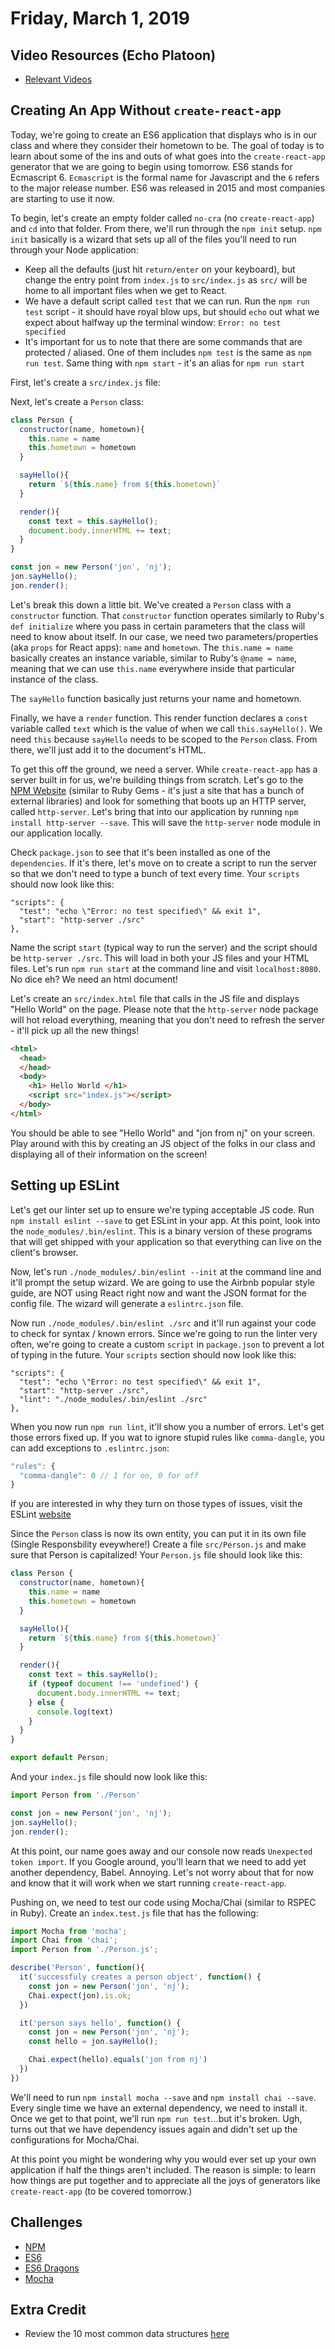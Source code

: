 Friday, March 1, 2019
=====================
## Video Resources (Echo Platoon)
* [Relevant Videos](https://www.youtube.com/watch?v=1i8d7BedU74&list=PLu0CiQ7bzwESe1sVzheSxtSc40OvYOK3Z)

Creating An App Without `create-react-app`
-----------------------------------------
Today, we're going to create an ES6 application that displays who is in our class and where they consider their hometown to be. The goal of today is to learn about some of the ins and outs of what goes into the `create-react-app` generator that we are going to begin using tomorrow. ES6 stands for Ecmascript 6. `Ecmascript` is the formal name for Javascript and the `6` refers to the major release number. ES6 was released in 2015 and most companies are starting to use it now.

To begin, let's create an empty folder called `no-cra` (no `create-react-app`) and `cd` into that folder. From there, we'll run through the `npm init` setup. `npm init` basically is a wizard that sets up all of the files you'll need to run through your Node application:
  * Keep all the defaults (just hit `return/enter` on your keyboard), but change the entry point from `index.js` to `src/index.js` as `src/` will be home to all important files when we get to React.
  * We have a default script called `test` that we can run. Run the `npm run test` script - it should have royal blow ups, but should `echo` out what we expect about halfway up the terminal window: `Error: no test specified`
  * It's important for us to note that there are some commands that are protected / aliased. One of them includes `npm test` is the same as `npm run test`. Same thing with `npm start` - it's an alias for `npm run start`

First, let's create a `src/index.js` file:

Next, let's create a `Person` class:
  ```javascript
  class Person {
    constructor(name, hometown){
      this.name = name
      this.hometown = hometown
    }

    sayHello(){
      return `${this.name} from ${this.hometown}`
    }

    render(){
      const text = this.sayHello();
      document.body.innerHTML += text;
    }
  }

  const jon = new Person('jon', 'nj');
  jon.sayHello();
  jon.render();
  ```

Let's break this down a little bit. We've created a `Person` class with a `constructor` function. That `constructor` function operates similarly to Ruby's `def initialize` where you pass in certain parameters that the class will need to know about itself. In our case, we need two parameters/properties (aka `props` for React apps): `name` and `hometown`. The `this.name = name` basically creates an instance variable, similar to Ruby's `@name = name`, meaning that we can use `this.name` everywhere inside that particular instance of the class.

The `sayHello` function basically just returns your name and hometown.

Finally, we have a `render` function. This render function declares a `const` variable called `text` which is the value of when we call `this.sayHello()`. We need `this` because `sayHello` needs to be scoped to the `Person` class. From there, we'll just add it to the document's HTML. 

To get this off the ground, we need a server. While `create-react-app` has a server built in for us, we're building things from scratch. Let's go to the [NPM Website](https://www.npmjs.com/) (similar to Ruby Gems - it's just a site that has a bunch of external libraries) and look for something that boots up an HTTP server, called `http-server`. Let's bring that into our application by running `npm install http-server --save`. This will save the `http-server` node module in our application locally.

Check `package.json` to see that it's been installed as one of the `dependencies`. If it's there, let's move on to create a script to run the server so that we don't need to type a bunch of text every time. Your `scripts` should now look like this:

```
"scripts": {
  "test": "echo \"Error: no test specified\" && exit 1",
  "start": "http-server ./src"
},
```

Name the script `start` (typical way to run the server) and the script should be `http-server ./src`. This will load in both your JS files and your HTML files. Let's run `npm run start` at the command line and visit `localhost:8080`. No dice eh? We need an html document!

Let's create an `src/index.html` file that calls in the JS file and displays "Hello World" on the page. Please note that the `http-server` node package will hot reload everything, meaning that you don't need to refresh the server - it'll pick up all the new things!
```html
<html>
  <head>
  </head>
  <body>
    <h1> Hello World </h1>
    <script src="index.js"></script>
  </body>
</html>
```

You should be able to see "Hello World" and "jon from nj" on your screen. Play around with this by creating an JS object of the folks in our class and displaying all of their information on the screen!

Setting up ESLint
----------------
Let's get our linter set up to ensure we're typing acceptable JS code. Run `npm install eslint --save` to get ESLint in your app. At this point, look into the `node_modules/.bin/eslint`. This is a binary version of these programs that will get shipped with your application so that everything can live on the client's browser.

Now, let's run `./node_modules/.bin/eslint --init` at the command line and it'll prompt the setup wizard. We are going to use the Airbnb popular style guide, are NOT using React right now and want the JSON format for the config file. The wizard will generate a `eslintrc.json` file.

Now run `./node_modules/.bin/eslint ./src` and it'll run against your code to check for syntax / known errors. Since we're going to run the linter very often, we're going to create a custom `script` in `package.json` to prevent a lot of typing in the future. Your `scripts` section should now look like this:

```
"scripts": {
  "test": "echo \"Error: no test specified\" && exit 1",
  "start": "http-server ./src",
  "lint": "./node_modules/.bin/eslint ./src"
},
```

When you now run `npm run lint`, it'll show you a number of errors. Let's get those errors fixed up. If you wat to ignore stupid rules like `comma-dangle`, you can add exceptions to `.eslintrc.json`:
```javascript
"rules": {
  "comma-dangle": 0 // 1 for on, 0 for off
}
```
If you are interested in why they turn on those types of issues, visit the ESLint [website](https://eslint.org/)

Since the `Person` class is now its own entity, you can put it in its own file (Single Responsbility eveywhere!) Create a file `src/Person.js` and make sure that Person is capitalized! Your `Person.js` file should look like this:

```javascript
class Person {
  constructor(name, hometown){
    this.name = name
    this.hometown = hometown
  }

  sayHello(){
    return `${this.name} from ${this.hometown}`
  }

  render(){
    const text = this.sayHello();
    if (typeof document !== 'undefined') {
      document.body.innerHTML += text;
    } else {
      console.log(text)
    }
  }
}

export default Person;
```

And your `index.js` file should now look like this:

```javascript
import Person from './Person'

const jon = new Person('jon', 'nj');
jon.sayHello();
jon.render();
```

At this point, our name goes away and our console now reads `Unexpected token import`. If you Google around, you'll learn that we need to add yet another dependency, Babel. Annoying. Let's not worry about that for now and know that it will work when we start running `create-react-app`. 

Pushing on, we need to test our code using Mocha/Chai (similar to RSPEC in Ruby). Create an `index.test.js` file that has the following:

```javascript
import Mocha from 'mocha';
import Chai from 'chai';
import Person from './Person.js';

describe('Person', function(){
  it('successfuly creates a person object', function() {
    const jon = new Person('jon', 'nj');
    Chai.expect(jon).is.ok;
  })

  it('person says hello', function() {
    const jon = new Person('jon', 'nj');
    const hello = jon.sayHello();

    Chai.expect(hello).equals('jon from nj')
  })
})
```

We'll need to run `npm install mocha --save` and `npm install chai --save`. Every single time we have an external dependency, we need to install it. Once we get to that point, we'll run `npm run test`...but it's broken. Ugh, turns out that we have dependency issues again and didn't set up the configurations for Mocha/Chai.

At this point you might be wondering why you would ever set up your own application if half the things aren't included. The reason is simple: to learn how things are put together and to appreciate all the joys of generators like `create-react-app` (to be covered tomorrow.)


Challenges
----------
* [NPM](https://github.com/hotelplatoon/npm)
* [ES6](https://github.com/hotelplatoon/es6)
* [ES6 Dragons](https://github.com/hotelplatoon/es6-dragons)
* [Mocha](https://github.com/hotelplatoon/mocha)

Extra Credit
------
* Review the 10 most common data structures [here](https://medium.freecodecamp.org/10-common-data-structures-explained-with-videos-exercises-aaff6c06fb2b)
